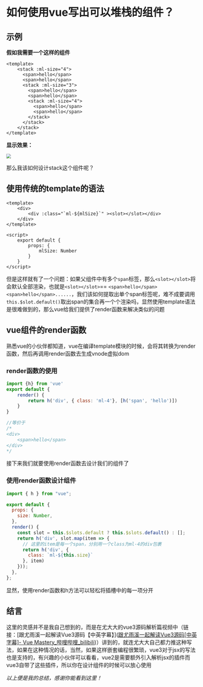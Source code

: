 # 如何使用vue写出可以堆栈的组件？



## 示例

**假如我需要一个这样的组件**

```vue
<template>
	<stack :ml-size="4">
      <span>hello</span>
      <span>hello</span>
      <stack :ml-size="3">
        <span>hello</span>
        <span>hello</span>
        <stack :ml-size="4">
          <span>hello</span>
          <span>hello</span>
        </stack>
      </stack>
    </stack>
</template>
```

**显示效果：**

<img src="E:\blog\image\a1.png" style="zoom:75%;" />

那么我该如何设计stack这个组件呢？



## 使用传统的template的语法

~~~vue
<template>
	<div>
        <div :class="`ml-${mlSize}`" ><slot></slot></div>
    </div>
</template>

<script>
    export default {
        props: {
            mlSize: Number
        }
    }
</script>
~~~

但是这样就有了一个问题：如果父组件中有多个`span`标签，那么`<slot></slot>`将会默认全部渲染，也就是`<slot></slot>`== `<span>hello</span> <span>hello</span>......`，我们该如何提取出单个span标签呢，难不成要调用`this.$slot.default()`取出span的集合再一个个渲染吗，显然使用template语法是很难做到的，那么vue给我们提供了render函数来解决类似的问题

## vue组件的render函数

熟悉vue的小伙伴都知道，vue在编译template模块的时候，会将其转换为render函数，然后再调用render函数去生成vnode虚拟dom



### render函数的使用

~~~js
import {h} from 'vue'
export default {
    render() {
        return h('div', { class: 'ml-4'}, [h('span', 'hello')])
    }
}

//等价于
/*
<div>
	<span>hello</span>
</div>
*/
~~~



接下来我们就要使用render函数去设计我们的组件了



### 使用render函数设计组件

~~~js
import { h } from "vue";

export default {
  props: {
    size: Number,
  },
  render() {
    const slot = this.$slots.default ? this.$slots.default() : [];
    return h('div', slot.map(item => {
      // 这里的item是每一个span，分别用一个class为ml-4的div包裹
      return h('div', {
        class: `ml-${this.size}`
      }, item)
    }));
  },
};
~~~

显然，使用render函数和h方法可以轻松将插槽中的每一项分开



## 结言

这里的灵感并不是我自己想到的，而是在尤大大的vue3源码解析篇视频中（链接：[跟尤雨溪一起解读Vue3源码【中英字幕】]([跟尤雨溪一起解读Vue3源码[中英字幕]- Vue Mastery_哔哩哔哩_bilibili](https://www.bilibili.com/video/BV1rC4y187Vw?p=3))）讲到的，就连尤大大自己都力推这种写法，如果在这种情况的话，当然，如果这样嵌套编程很繁琐，vue3对于jsx的写法也是支持的，有兴趣的小伙伴可以看看，vue2是需要额外引入解析jsx的插件而vue3自带了这些插件，所以你在设计组件的时候可以放心使用

*以上便是我的总结，感谢你能看到这里！*